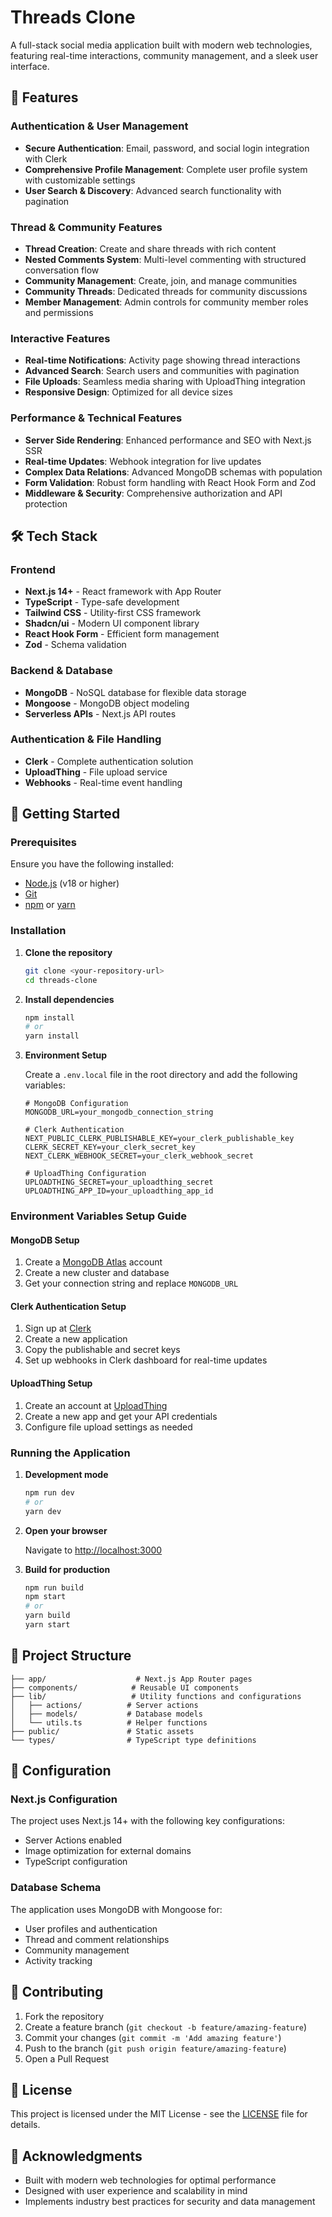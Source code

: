 # Threads Clone

A full-stack social media application built with modern web technologies, featuring real-time interactions, community management, and a sleek user interface.

## 🚀 Features

### Authentication & User Management
- **Secure Authentication**: Email, password, and social login integration with Clerk
- **Comprehensive Profile Management**: Complete user profile system with customizable settings
- **User Search & Discovery**: Advanced search functionality with pagination

### Thread & Community Features
- **Thread Creation**: Create and share threads with rich content
- **Nested Comments System**: Multi-level commenting with structured conversation flow
- **Community Management**: Create, join, and manage communities
- **Community Threads**: Dedicated threads for community discussions
- **Member Management**: Admin controls for community member roles and permissions

### Interactive Features
- **Real-time Notifications**: Activity page showing thread interactions
- **Advanced Search**: Search users and communities with pagination
- **File Uploads**: Seamless media sharing with UploadThing integration
- **Responsive Design**: Optimized for all device sizes

### Performance & Technical Features
- **Server Side Rendering**: Enhanced performance and SEO with Next.js SSR
- **Real-time Updates**: Webhook integration for live updates
- **Complex Data Relations**: Advanced MongoDB schemas with population
- **Form Validation**: Robust form handling with React Hook Form and Zod
- **Middleware & Security**: Comprehensive authorization and API protection

## 🛠️ Tech Stack

### Frontend
- **Next.js 14+** - React framework with App Router
- **TypeScript** - Type-safe development
- **Tailwind CSS** - Utility-first CSS framework
- **Shadcn/ui** - Modern UI component library
- **React Hook Form** - Efficient form management
- **Zod** - Schema validation

### Backend & Database
- **MongoDB** - NoSQL database for flexible data storage
- **Mongoose** - MongoDB object modeling
- **Serverless APIs** - Next.js API routes

### Authentication & File Handling
- **Clerk** - Complete authentication solution
- **UploadThing** - File upload service
- **Webhooks** - Real-time event handling

## 🚀 Getting Started

### Prerequisites

Ensure you have the following installed:
- [Node.js](https://nodejs.org/) (v18 or higher)
- [Git](https://git-scm.com/)
- [npm](https://www.npmjs.com/) or [yarn](https://yarnpkg.com/)

### Installation

1. **Clone the repository**
   ```bash
   git clone <your-repository-url>
   cd threads-clone
   ```

2. **Install dependencies**
   ```bash
   npm install
   # or
   yarn install
   ```

3. **Environment Setup**
   
   Create a `.env.local` file in the root directory and add the following variables:

   ```env
   # MongoDB Configuration
   MONGODB_URL=your_mongodb_connection_string

   # Clerk Authentication
   NEXT_PUBLIC_CLERK_PUBLISHABLE_KEY=your_clerk_publishable_key
   CLERK_SECRET_KEY=your_clerk_secret_key
   NEXT_CLERK_WEBHOOK_SECRET=your_clerk_webhook_secret

   # UploadThing Configuration
   UPLOADTHING_SECRET=your_uploadthing_secret
   UPLOADTHING_APP_ID=your_uploadthing_app_id
   ```

### Environment Variables Setup Guide

#### MongoDB Setup
1. Create a [MongoDB Atlas](https://www.mongodb.com/atlas) account
2. Create a new cluster and database
3. Get your connection string and replace `MONGODB_URL`

#### Clerk Authentication Setup
1. Sign up at [Clerk](https://clerk.com/)
2. Create a new application
3. Copy the publishable and secret keys
4. Set up webhooks in Clerk dashboard for real-time updates

#### UploadThing Setup
1. Create an account at [UploadThing](https://uploadthing.com/)
2. Create a new app and get your API credentials
3. Configure file upload settings as needed

### Running the Application

1. **Development mode**
   ```bash
   npm run dev
   # or
   yarn dev
   ```

2. **Open your browser**
   
   Navigate to [http://localhost:3000](http://localhost:3000)

3. **Build for production**
   ```bash
   npm run build
   npm start
   # or
   yarn build
   yarn start
   ```

## 📁 Project Structure

```
├── app/                    # Next.js App Router pages
├── components/            # Reusable UI components
├── lib/                   # Utility functions and configurations
│   ├── actions/          # Server actions
│   ├── models/           # Database models
│   └── utils.ts          # Helper functions
├── public/               # Static assets
└── types/                # TypeScript type definitions
```

## 🔧 Configuration

### Next.js Configuration
The project uses Next.js 14+ with the following key configurations:
- Server Actions enabled
- Image optimization for external domains
- TypeScript configuration

### Database Schema
The application uses MongoDB with Mongoose for:
- User profiles and authentication
- Thread and comment relationships
- Community management
- Activity tracking

## 🤝 Contributing

1. Fork the repository
2. Create a feature branch (`git checkout -b feature/amazing-feature`)
3. Commit your changes (`git commit -m 'Add amazing feature'`)
4. Push to the branch (`git push origin feature/amazing-feature`)
5. Open a Pull Request

## 📄 License

This project is licensed under the MIT License - see the [LICENSE](LICENSE) file for details.

## 🙏 Acknowledgments

- Built with modern web technologies for optimal performance
- Designed with user experience and scalability in mind
- Implements industry best practices for security and data management

